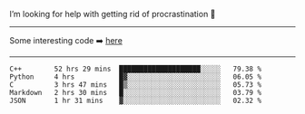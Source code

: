 I’m looking for help with getting rid of procrastination 🤔

-----

Some interesting code :arrow_right: [here](https://github.com/zhen8838/playground)

-----

<!--START_SECTION:waka-->
```text
C++        52 hrs 29 mins  ████████████████████░░░░░   79.38 % 
Python     4 hrs           █▓░░░░░░░░░░░░░░░░░░░░░░░   06.05 % 
C          3 hrs 47 mins   █▒░░░░░░░░░░░░░░░░░░░░░░░   05.73 % 
Markdown   2 hrs 30 mins   █░░░░░░░░░░░░░░░░░░░░░░░░   03.79 % 
JSON       1 hr 31 mins    ▓░░░░░░░░░░░░░░░░░░░░░░░░   02.32 % 
```
<!--END_SECTION:waka-->

<!--
**zhen8838/zhen8838** is a ✨ _special_ ✨ repository because its `README.md` (this file) appears on your GitHub profile.

Here are some ideas to get you started:

- 🔭 I’m currently working on ...
- 🌱 I’m currently learning ...
- 👯 I’m looking to collaborate on ...
 ...
- 💬 Ask me about ...
- 📫 How to reach me: ...
- 😄 Pronouns: ...
- ⚡ Fun fact: ...
-->
